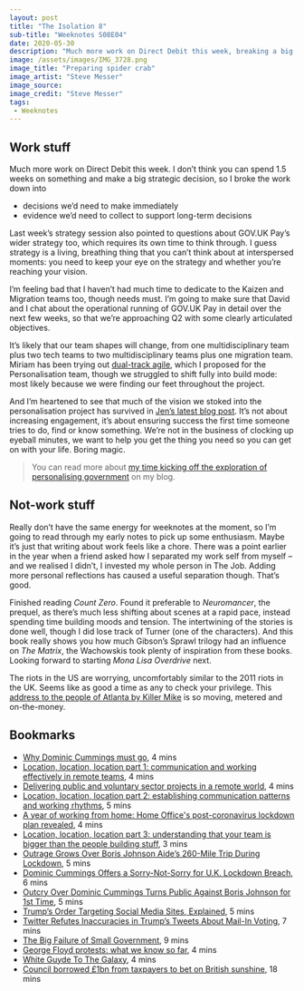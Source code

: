 ```yaml
---
layout: post
title: "The Isolation 8"
sub-title: "Weeknotes S08E04"
date: 2020-05-30
description: "Much more work on Direct Debit this week, breaking a big strategic decision down into chunks."
image: /assets/images/IMG_3728.png
image_title: "Preparing spider crab"
image_artist: "Steve Messer"
image_source: 
image_credit: "Steve Messer"
tags:
 - Weeknotes
---
```


## Work stuff

Much more work on Direct Debit this week. I don’t think you can spend 1.5 weeks on something and make a big strategic decision, so I broke the work down into 

- decisions we’d need to make immediately
- evidence we’d need to collect to support long-term decisions

Last week’s strategy session also pointed to questions about GOV.UK Pay’s wider strategy too, which requires its own time to think through. I guess strategy is a living, breathing thing that you can’t think about at interspersed moments: you need to keep your eye on the strategy and whether you’re reaching your vision.

I’m feeling bad that I haven’t had much time to dedicate to the Kaizen and Migration teams too, though needs must. I’m going to make sure that David and I chat about the operational running of GOV.UK Pay in detail over the next few weeks, so that we’re approaching Q2 with some clearly articulated objectives.

It’s likely that our team shapes will change, from one multidisciplinary team plus two tech teams to two multidisciplinary teams plus one migration team. Miriam has been trying out [dual-track agile](https://svpg.com/dual-track-agile/), which I proposed for the Personalisation team, though we struggled to shift fully into build mode: most likely because we were finding our feet throughout the project.

And I’m heartened to see that much of the vision we stoked into the personalisation project has survived in [Jen’s latest blog post](https://gds.blog.gov.uk/2020/05/28/update-on-the-future-of-gov-uk/). It’s not about increasing engagement, it’s about ensuring success the first time someone tries to do, find or know something. We’re not in the business of clocking up eyeball minutes, we want to help you get the thing you need so you can get on with your life. Boring magic.

> You can read more about [my time kicking off the exploration of personalising government](https://duckduckgo.com/?q=%22personalisation%22+site%3Avisitmy.website) on my blog.

## Not-work stuff

Really don’t have the same energy for weeknotes at the moment, so I’m going to read through my early notes to pick up some enthusiasm. Maybe it’s just that writing about work feels like a chore. There was a point earlier in the year when a friend asked how I separated my work self from myself – and we realised I didn’t, I invested my whole person in The Job. Adding more personal reflections has caused a useful separation though. That’s good.

Finished reading _Count Zero_. Found it preferable to _Neuromancer_, the prequel, as there’s much less shifting about scenes at a rapid pace, instead spending time building moods and tension. The intertwining of the stories is done well, though I did lose track of Turner (one of the characters). And this book really shows you how much Gibson’s Sprawl trilogy had an influence on _The Matrix_, the Wachowskis took plenty of inspiration from these books. Looking forward to starting _Mona Lisa Overdrive_ next.

The riots in the US are worrying, uncomfortably similar to the 2011 riots in the UK. Seems like as good a time as any to check your privilege. This [address to the people of Atlanta by Killer Mike](https://www.reddit.com/r/videos/comments/gt6myh/killer_mike_addresses_the_people_of_atlanta/) is so moving, metered and on-the-money. 

## Bookmarks

- [Why Dominic Cummings must go](https://www.spectator.co.uk/article/why-dominic-cummings-must-go), 4 mins
- [Location, location, location part 1: communication and working effectively in remote teams](https://www.dxw.com/2020/04/location-location-location-part-1-communication-and-working-effectively-in-remote-teams/), 4 mins
- [Delivering public and voluntary sector projects in a remote world](https://www.dxw.com/2020/04/delivering-public-and-voluntary-sector-projects-in-a-remote-world/), 4 mins
- [Location, location, location part 2: establishing communication patterns and working rhythms](https://www.dxw.com/2020/04/location-location-location-part-2-establishing-communication-patterns-and-working-rhythms/), 5 mins
- [A year of working from home: Home Office's post-coronavirus lockdown plan revealed](https://www.civilserviceworld.com/articles/news/year-working-home-home-offices-post-coronavirus-lockdown-plan-revealed), 4 mins
- [Location, location, location part 3: understanding that your team is bigger than the people building stuff](https://www.dxw.com/2020/04/location-location-location-part-3-understanding-that-your-team-is-bigger-than-the-people-building-stuff/), 3 mins
- [Outrage Grows Over Boris Johnson Aide’s 260-Mile Trip During Lockdown](https://www.nytimes.com/2020/05/23/world/europe/dominic-cummings-lockdown.html), 5 mins
- [Dominic Cummings Offers a Sorry-Not-Sorry for U.K. Lockdown Breach](https://www.nytimes.com/2020/05/25/world/europe/dominic-cummings-boris-johnson-coronavirus.html), 6 mins
- [Outcry Over Dominic Cummings Turns Public Against Boris Johnson for 1st Time](https://www.nytimes.com/2020/05/26/world/europe/outcry-over-cummings-turns-public-against-johnson-for-1st-time.html), 5 mins
- [Trump’s Order Targeting Social Media Sites, Explained](https://www.nytimes.com/2020/05/28/us/politics/trump-twitter-explained.html), 5 mins
- [Twitter Refutes Inaccuracies in Trump’s Tweets About Mail-In Voting](https://www.nytimes.com/2020/05/26/technology/twitter-trump-mail-in-ballots.html), 7 mins
- [The Big Failure of Small Government](https://www.project-syndicate.org/commentary/small-governments-big-failure-covid19-by-mariana-mazzucato-and-giulio-quaggiotto-2020-05), 9 mins
- [George Floyd protests: what we know so far](https://www.theguardian.com/us-news/2020/may/28/george-floyd-protests-what-we-know-so-far), 4 mins
- [White Guyde To The Galaxy](https://tatianamac.com/posts/white-guyde/), 4 mins
- [Council borrowed £1bn from taxpayers to bet on British sunshine](https://www.thebureauinvestigates.com/stories/2020-05-22/thurrock-council-borrowed-1bn-from-taxpayers-to-bet-on-british-sunshine), 18 mins
